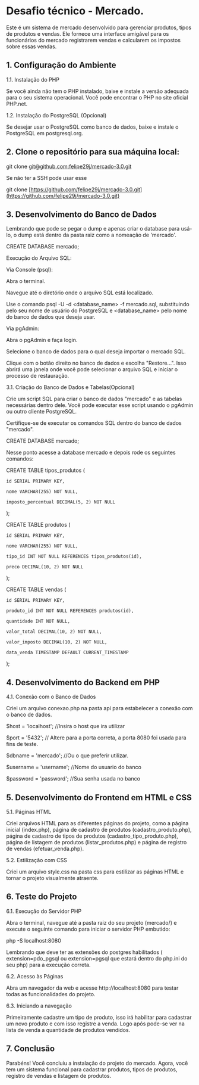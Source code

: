 # Desafio técnico - Mercado.

Este é um sistema de mercado desenvolvido para gerenciar produtos, tipos de produtos e vendas. Ele fornece uma interface amigável para os funcionários do mercado registrarem vendas e calcularem os impostos sobre essas vendas.

## 1. Configuração do Ambiente

1.1. Instalação do PHP

Se você ainda não tem o PHP instalado, baixe e instale a versão adequada para o seu sistema operacional. Você pode encontrar o PHP no site oficial PHP.net.

1.2. Instalação do PostgreSQL (Opcional)

Se desejar usar o PostgreSQL como banco de dados, baixe e instale o PostgreSQL em postgresql.org.

## 2. Clone o repositório para sua máquina local:

git clone [git@github.com:felipe29j/mercado-3.0.git](https://github.com/felipe29j/mercado-3.0.git)

Se não ter a SSH pode usar esse 

git clone [https://github.com/felipe29j/mercado-3.0.git](https://github.com/felipe29j/mercado-3.0.git)

## 3. Desenvolvimento do Banco de Dados 

Lembrando que pode se pegar o dump e apenas criar o database para usá-lo, o dump está dentro da pasta raiz como a nomeação de 'mercado'.

CREATE DATABASE mercado;

Execução do Arquivo SQL:

Via Console (psql):

Abra o terminal.

Navegue até o diretório onde o arquivo SQL está localizado.

Use o comando psql -U <username> -d <database_name> -f mercado.sql, substituindo <username> pelo seu nome de usuário do PostgreSQL e <database_name> pelo nome do banco de dados que deseja usar.

Via pgAdmin:

Abra o pgAdmin e faça login.

Selecione o banco de dados para o qual deseja importar o mercado SQL.

Clique com o botão direito no banco de dados e escolha "Restore...". Isso abrirá uma janela onde você pode selecionar o arquivo SQL e iniciar o processo de restauração.

3.1. Criação do Banco de Dados e Tabelas(Opcional)

Crie um script SQL para criar o banco de dados "mercado" e as tabelas necessárias dentro dele. Você pode executar esse script usando o pgAdmin ou outro cliente PostgreSQL. 

Certifique-se de executar os comandos SQL dentro do banco de dados "mercado".

CREATE DATABASE mercado;

Nesse ponto acesse a database mercado e depois rode os seguintes comandos:

CREATE TABLE tipos_produtos (

    id SERIAL PRIMARY KEY,

    nome VARCHAR(255) NOT NULL,

    imposto_percentual DECIMAL(5, 2) NOT NULL

);

CREATE TABLE produtos (

    id SERIAL PRIMARY KEY,

    nome VARCHAR(255) NOT NULL,

    tipo_id INT NOT NULL REFERENCES tipos_produtos(id),

    preco DECIMAL(10, 2) NOT NULL

);

CREATE TABLE vendas (

    id SERIAL PRIMARY KEY,

    produto_id INT NOT NULL REFERENCES produtos(id),

    quantidade INT NOT NULL,

    valor_total DECIMAL(10, 2) NOT NULL,

    valor_imposto DECIMAL(10, 2) NOT NULL,

    data_venda TIMESTAMP DEFAULT CURRENT_TIMESTAMP

);

## 4. Desenvolvimento do Backend em PHP

4.1. Conexão com o Banco de Dados

Criei um arquivo conexao.php na pasta api para estabelecer a conexão com o banco de dados.

$host = 'localhost'; //Insira o host que ira utilizar 

$port = '5432'; // Altere para a porta correta, a porta 8080 foi usada para fins de teste.

$dbname = 'mercado'; //Ou o que preferir utilizar.

$username = 'username'; //Nome do usuario do banco

$password = 'password'; //Sua senha usada no banco

## 5. Desenvolvimento do Frontend em HTML e CSS

5.1. Páginas HTML

Criei arquivos HTML para as diferentes páginas do projeto, como a página inicial (index.php), página de cadastro de produtos (cadastro_produto.php), página de cadastro de tipos de produtos (cadastro_tipo_produto.php), página de listagem de produtos (listar_produtos.php) e página de registro de vendas (efetuar_venda.php).

5.2. Estilização com CSS

Criei um arquivo style.css na pasta css para estilizar as páginas HTML e tornar o projeto visualmente atraente.

## 6. Teste do Projeto

6.1. Execução do Servidor PHP

Abra o terminal, navegue até a pasta raiz do seu projeto (mercado/) e execute o seguinte comando para iniciar o servidor PHP embutido:

php -S localhost:8080

Lembrando que deve ter as extensões do postgres habilitados ( extension=pdo_pgsql ou extension=pgsql que estará dentro do php.ini do seu php) para a execução correta.

6.2. Acesso às Páginas

Abra um navegador da web e acesse http://localhost:8080 para testar todas as funcionalidades do projeto.

6.3. Iniciando a navegação

Primeiramente cadastre um tipo de produto, isso irá habilitar para cadastrar um novo produto e com isso registre a venda. Logo após pode-se ver na lista de venda a quantidade de produtos vendidos. 

## 7. Conclusão

Parabéns! Você concluiu a instalação do projeto do mercado. Agora, você tem um sistema funcional para cadastrar produtos, tipos de produtos, registro de vendas e listagem de produtos.